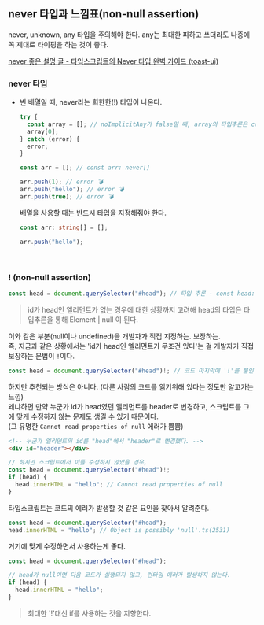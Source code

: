 ## never 타입과 느낌표(non-null assertion)

never, unknown, any 타입을 주의해야 한다. any는 최대한 피하고 쓰더라도 나중에 꼭 제대로 타이핑을 하는 것이 좋다.<br />

[never 좋은 설명 글 - 타입스크립트의 Never 타입 완벽 가이드 (toast-ui)](https://ui.toast.com/weekly-pick/ko_20220323)

### never 타입

- 빈 배열일 때, never라는 희한한(!) 타입이 나온다.

  ```ts
  try {
    const array = []; // noImplicitAny가 false일 때, array의 타입추론은 const array: never[]
    array[0];
  } catch (error) {
    error;
  }
  ```

  ```ts
  const arr = []; // const arr: never[]

  arr.push(1); // error 💣
  arr.push("hello"); // error 💣
  arr.push(true); // error 💣
  ```

  배열을 사용할 때는 반드시 타입을 지정해줘야 한다. <br />

  ```ts
  const arr: string[] = [];

  arr.push("hello");
  ```

<br />

### ! (non-null assertion)

```ts
const head = document.querySelector("#head"); // 타입 추론 - const head: Element | null
```

> id가 head인 엘리먼트가 없는 경우에 대한 상황까지 고려해 head의 타입은 타입추론을 통해 Element | null 이 된다.

이와 같은 부분(null이나 undefined)을 개발자가 직접 지정하는. 보장하는. <br />
즉, 지금과 같은 상황에서는 'id가 head인 엘리먼트가 무조건 있다'는 걸 개발자가 직접 보장하는 문법이 `!`이다.<br />

```ts
const head = document.querySelector("#head")!; // 코드 마지막에 '!'를 붙인 타입추론 결과 - const head: Element
```

하지만 추천되는 방식은 아니다. (다른 사람의 코드를 읽기위해 있다는 정도만 알고가는 느낌)<br />
왜냐하면 만약 누군가 id가 head였던 엘리먼트를 header로 변경하고, 스크립트를 그에 맞게 수정하지 않는 문제도 생길 수 있기 때문이다.<br />
(그 유명한 `Cannot read properties of null` 에러가 뿜뿜)<br />

```html
<!-- 누군가 엘리먼트의 id를 "head"에서 "header"로 변경했다. -->
<div id="header"></div>
```

```ts
// 하지만 스크립트에서 이를 수정하지 않았을 경우,
const head = document.querySelector("#head")!;
if (head) {
  head.innerHTML = "hello"; // Cannot read properties of null
}
```

타입스크립트는 코드의 에러가 발생할 것 같은 요인을 찾아서 알려준다.

```ts
const head = document.querySelector("#head");
head.innerHTML = "hello"; // Object is possibly 'null'.ts(2531)
```

거기에 맞게 수정하면서 사용하는게 좋다.

```ts
const head = document.querySelector("#head");

// head가 null이면 다음 코드가 실행되지 않고, 런타임 에러가 발생하지 않는다.
if (head) {
  head.innerHTML = "hello";
}
```

> 최대한 '!'대신 if를 사용하는 것을 지향한다.
